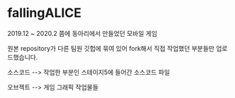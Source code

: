 # fallingALICE

2019.12 ~ 2020.2 쯤에 동아리에서 만들었던 모바일 게임

원본 repository가 다른 팀원 깃헙에 묶여 있어 fork해서 직접 작업했던 부분들만 업로드했습니다. 

소스코드 --> 작업한 부분인 스테이지5에 들어간 소스코드 파일 

오브젝트 --> 게임 그래픽 작업물들
